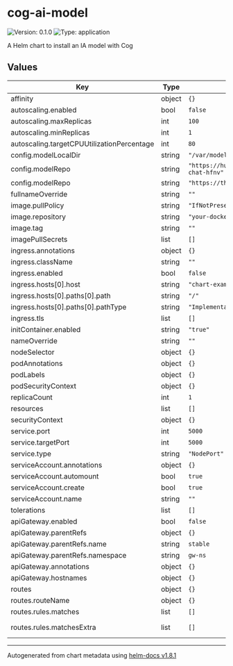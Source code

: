 # cog-ai-model

![Version: 0.1.0](https://img.shields.io/badge/Version-0.1.0-informational?style=flat-square) ![Type: application](https://img.shields.io/badge/Type-application-informational?style=flat-square)

A Helm chart to install an IA model with Cog

## Values

| Key                                        | Type   | Default                                          | Description |
|--------------------------------------------|--------|--------------------------------------------------|-------------|
| affinity                                   | object | `{}`                                             |             |
| autoscaling.enabled                        | bool   | `false`                                          |             |
| autoscaling.maxReplicas                    | int    | `100`                                            |             |
| autoscaling.minReplicas                    | int    | `1`                                              |             |
| autoscaling.targetCPUUtilizationPercentage | int    | `80`                                             |             |
| config.modelLocalDir                       | string | `"/var/model/<model-name>"`                      |             |
| config.modelRepo                           | string | `"https://huggingface.co/THUDM/cogvlm-chat-hfnv"` |             |
| config.modelRepo                           | string | `"https://the-repository-of-the-model"`          |             |
| fullnameOverride                           | string | `""`                                             |             |
| image.pullPolicy                           | string | `"IfNotPresent"`                                 |             |
| image.repository                           | string | `"your-docker-repo/image-name"`                  |             |
| image.tag                                  | string | `""`                                             |             |
| imagePullSecrets                           | list   | `[]`                                             |             |
| ingress.annotations                        | object | `{}`                                             |             |
| ingress.className                          | string | `""`                                             |             |
| ingress.enabled                            | bool   | `false`                                          |             |
| ingress.hosts[0].host                      | string | `"chart-example.local"`                          |             |
| ingress.hosts[0].paths[0].path             | string | `"/"`                                            |             |
| ingress.hosts[0].paths[0].pathType         | string | `"ImplementationSpecific"`                       |             |
| ingress.tls                                | list   | `[]`                                             |             |
| initContainer.enabled                      | string | `"true"`                                         |             |
| nameOverride                               | string | `""`                                             |             |
| nodeSelector                               | object | `{}`                                             |             |
| podAnnotations                             | object | `{}`                                             |             |
| podLabels                                  | object | `{}`                                             |             |
| podSecurityContext                         | object | `{}`                                             |             |
| replicaCount                               | int    | `1`                                              |             |
| resources                                  | list   | `[]`                                             |             |
| securityContext                            | object | `{}`                                             |             |
| service.port                               | int    | `5000`                                           |             |
| service.targetPort                         | int    | `5000`                                           |             |
| service.type                               | string | `"NodePort"`                                     |             |
| serviceAccount.annotations                 | object | `{}`                                             |             |
| serviceAccount.automount                   | bool   | `true`                                           |             |
| serviceAccount.create                      | bool   | `true`                                           |             |
| serviceAccount.name                        | string | `""`                                             |             |
| tolerations                                | list   | `[]`                                             |             |
| apiGateway.enabled                         | bool   | `false`                                          |             |
| apiGateway.parentRefs                      | object | `{}`                                             |             |
| apiGateway.parentRefs.name                 | string | `stable`                                         |             |
| apiGateway.parentRefs.namespace            | string | `gw-ns`                                          |             |
| apiGateway.annotations                     | object | `{}`                                             |             |
| apiGateway.hostnames                       | object | `{}`                                             |             |
| routes                                     | object | `{}`                                             |             |
| routes.routeName                           | object | `{}`                                             |             |
| routes.rules.matches                       | list   | `[]`                                             |             |
| routes.rules.matchesExtra                  | list   | `[]`                                             |     https://gateway-api.sigs.k8s.io/reference/spec/#gateway.networking.k8s.io/v1.HTTPRouteMatch        |

----------------------------------------------
Autogenerated from chart metadata using [helm-docs v1.8.1](https://github.com/norwoodj/helm-docs/releases/v1.8.1)
